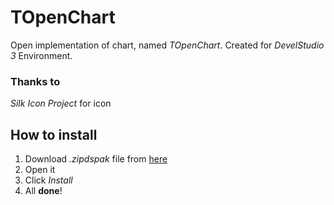 # TOpenChart
Open implementation of chart, named *TOpenChart*. Created for *DevelStudio 3* Environment.

### Thanks to
*Silk Icon Project* for icon

## How to install
  1. Download *.zipdspak* file from [here](http://github.com/emil0911/openChart/releases)
  2. Open it
  3. Click *Install*
  4. All **done**!
